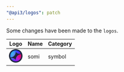 ```yaml
---
"@api3/logos": patch
---
```


Some changes have been made to the `logos`.

|Logo|Name|Category|
|---|---|---|
|<img src="./raw/symbols/somi.svg" width="36" alt="">|somi|symbol|
